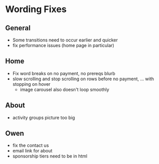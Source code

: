 # Wording Fixes

## General

-   Some transitions need to occur earlier and quicker
-   fix performance issues (home page in particular)

## Home

-   Fix word breaks on no payment, no prereqs blurb
-   slow scrolling and stop scrolling on rows before no payment, ... with stopping on hover
    -   image carousel also doesn't loop smoothly

## About

-   activity groups picture too big

## Owen

-   fix the contact us
-   email link for about
-   sponsorship tiers need to be in html
